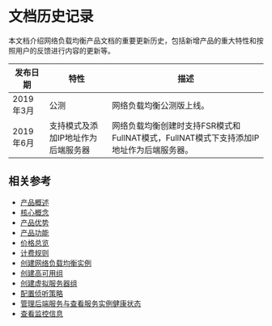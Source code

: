 # 文档历史记录

本文档介绍网络负载均衡产品文档的重要更新历史，包括新增产品的重大特性和按照用户的反馈进行内容的更新等。

|发布日期|特性|描述|
|-|-|-|
|2019年3月|公测|网络负载均衡公测版上线。|
|2019年6月|支持模式及添加IP地址作为后端服务器|网络负载均衡创建时支持FSR模式和FullNAT模式，FullNAT模式下支持添加IP地址作为后端服务器。|


## 相关参考

- [产品概述](../Introduction/Product-Overview.md)
- [核心概念](../Introduction/Core-Concepts.md)
- [产品优势](../Introduction/Benefits.md)
- [产品功能](../Introduction/Features.md)
- [价格总览](../Pricing/Price-Overview.md)
- [计费规则](../Pricing/Billing-Rules.md)
- [创建网络负载均衡实例](../Getting-Started/Create-Instance.md)
- [创建高可用组](../Getting-Started/Create-AvailabilityGroup.md)
- [创建虚拟服务器组](../Operation-Guide/TargetGroup-Management.md)
- [配置侦听策略](../Operation-Guide/Listener-Management.md)
- [管理后端服务与查看服务实例健康状态](../Operation-Guide/Backend-Management.md)
- [查看监控信息](../Operation-Guide/Monitoring.md)
